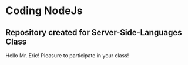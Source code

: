 # Coding NodeJs

## Repository created for Server-Side-Languages Class

Hello Mr. Eric! Pleasure to participate in your class!
